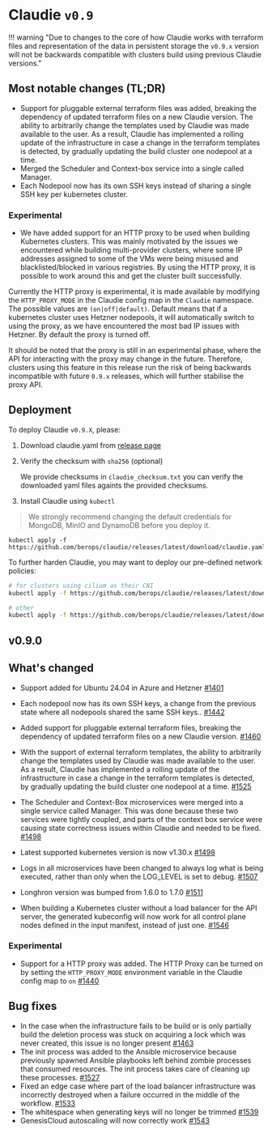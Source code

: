 # Claudie `v0.9`

!!! warning "Due to changes to the core of how Claudie works with terraform files and representation of the data in persistent storage the `v0.9.x` version will not be backwards compatible with clusters build using previous Claudie versions."

## Most notable changes (TL;DR)

- Support for pluggable external terraform files was added, breaking the dependency of updated terraform files on a new Claudie version. The ability to arbitrarily change the templates used by Claudie was made available to the user. As a result, Claudie has implemented a rolling update of the infrastructure in case a change in the terraform templates is detected, by gradually updating the build cluster one nodepool at a time. 
- Merged the Scheduler and Context-box service into a single called Manager.
- Each Nodepool now has its own SSH keys instead of sharing a single SSH key per kubernetes cluster.

### Experimental
- We have added support for an HTTP proxy to be used when building Kubernetes clusters. This was mainly motivated by the issues we encountered while building multi-provider clusters, where some IP addresses assigned to some of the VMs were being misused and blacklisted/blocked in various registries. By using the HTTP proxy, it is possible to work around this and get the cluster built successfully.

Currently the HTTP proxy is experimental, it is made available by modifying the `HTTP_PROXY_MODE` in the Claudie config map in the `Claudie` namespace. The possible values are `(on|off|default)`. Default means that if a kubernetes cluster uses Hetzner nodepools, it will automatically switch to using the proxy, as we have encountered the most bad IP issues with Hetzner. By default the proxy is turned off.

It should be noted that the proxy is still in an experimental phase, where the API for interacting with the proxy may change in the future. Therefore, clusters using this feature in this release run the risk of being backwards incompatible with future `0.9.x` releases, which will further stabilise the proxy API.

## Deployment

To deploy Claudie `v0.9.X`, please:

1. Download claudie.yaml from [release page](https://github.com/berops/claudie/releases)

2. Verify the checksum with `sha256` (optional)

   We provide checksums in `claudie_checksum.txt` you can verify the downloaded yaml files againts the provided checksums.

3. Install Claudie using `kubectl`

> We strongly recommend changing the default credentials for MongoDB, MinIO and DynamoDB before you deploy it.

```
kubectl apply -f https://github.com/berops/claudie/releases/latest/download/claudie.yaml
```

To further harden Claudie, you may want to deploy our pre-defined network policies:
   ```bash
   # for clusters using cilium as their CNI
   kubectl apply -f https://github.com/berops/claudie/releases/latest/download/network-policy-cilium.yaml
   ```
   ```bash
   # other
   kubectl apply -f https://github.com/berops/claudie/releases/latest/download/network-policy.yaml
   ```


## v0.9.0


## What's changed
- Support added for Ubuntu 24.04 in Azure and Hetzner [#1401](https://github.com/berops/Claudie/pull/1401)

- Each nodepool now has its own SSH keys, a change from the previous state where all nodepools shared the same SSH keys.. [#1442](https://github.com/berops/Claudie/pull/1442)

- Added support for pluggable external terraform files, breaking the dependency of updated terraform files on a new Claudie version. [#1460](https://github.com/berops/claudie/pull/1460)

- With the support of external terraform templates, the ability to arbitrarily change the templates used by Claudie was made available to the user. As a result, Claudie has implemented a rolling update of the infrastructure in case a change in the terraform templates is detected, by gradually updating the build cluster one nodepool at a time. [#1525](https://github.com/berops/claudie/pull/1525)

- The Scheduler and Context-Box microservices were merged into a single service called Manager. This was done because these two services were tightly coupled, and parts of the context box service were causing state correctness issues within Claudie and needed to be fixed. [#1498](https://github.com/berops/claudie/pull/1498)

- Latest supported kubernetes version is now  v1.30.x [#1498](https://github.com/berops/Claudie/pull/1501)

- Logs in all microservices have been changed to always log what is being executed, rather than only when the LOG_LEVEL is set to debug. [#1507](https://github.com/berops/Claudie/pull/1507)

- Longhron version was bumped from 1.6.0 to 1.7.0 [#1511](https://github.com/berops/Claudie/pull/1511)

- When building a Kubernetes cluster without a load balancer for the API server, the generated kubeconfig will now work for all control plane nodes defined in the input manifest, instead of just one. [#1546](https://github.com/berops/Claudie/pull/1546)


### Experimental
- Support for a HTTP proxy was added. The HTTP Proxy can be turned on by setting the `HTTP_PROXY_MODE` environment variable in the Claudie config map to `on`  [#1440](https://github.com/berops/Claudie/pull/1440)

## Bug fixes
- In the case when the infrastructure fails to be build or is only partially build
  the deletion process was stuck on acquiring a lock which was never created, this issue is no longer present [#1463](https://github.com/berops/Claudie/pull/1463)
- The init process was added to the Ansible microservice because previously spawned Ansible playbooks left behind zombie processes that consumed resources. The init process takes care of cleaning up these processes. [#1527](https://github.com/berops/Claudie/pull/1527)
- Fixed an edge case where part of the load balancer infrastructure was incorrectly destroyed when a failure occurred in the middle of the workflow. [#1533](https://github.com/berops/Claudie/pull/1533)
- The whitespace when generating keys will no longer be trimmed [#1539](https://github.com/berops/Claudie/pull/1539)
- GenesisCloud autoscaling will now correctly work [#1543](https://github.com/berops/Claudie/pull/1543)
